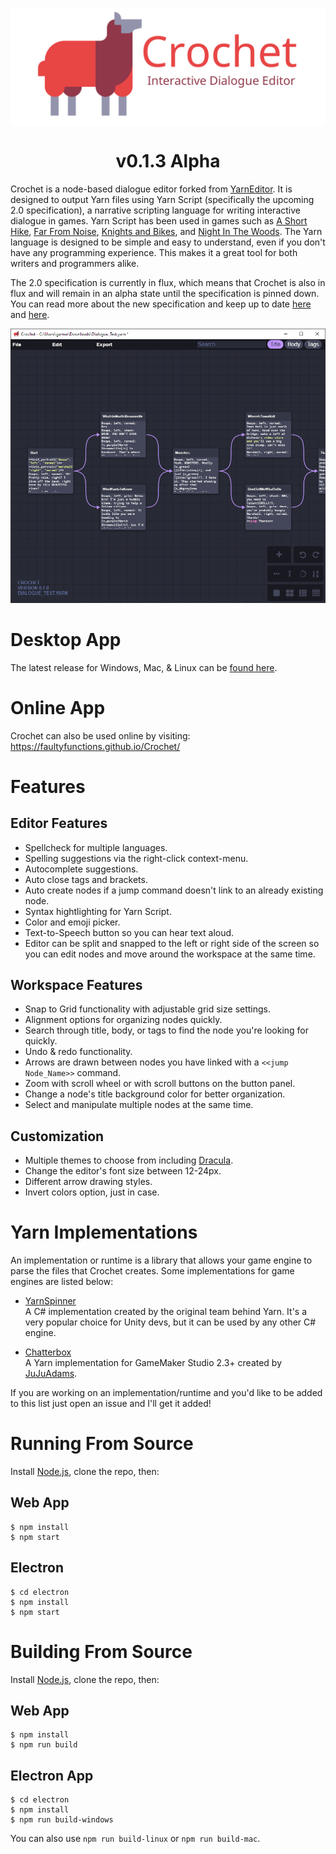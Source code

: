 <p align="center">
	<img align="center" src="src/public/Crochet_Banner.png">
</p>
<h1 align="center">v0.1.3 Alpha</h1>

Crochet is a node-based dialogue editor forked from [YarnEditor](https://github.com/YarnSpinnerTool/YarnEditor). It is designed to output Yarn files using Yarn Script (specifically the upcoming 2.0 specification), a narrative scripting language for writing interactive dialogue in games. Yarn Script has been used in games such as [A Short Hike](https://adamgryu.itch.io/a-short-hike), [Far From Noise](https://www.georgebatchelor.com/farfromnoise), [Knights and Bikes](https://foamswordgames.com/#knights), and [Night In The Woods](http://www.nightinthewoods.com/). The Yarn language is designed to be simple and easy to understand, even if you don't have any programming experience. This makes it a great tool for both writers and programmers alike.

The 2.0 specification is currently in flux, which means that Crochet is also in flux and will remain in an alpha state until the specification is pinned down. You can read more about the new specification and keep up to date [here](https://github.com/YarnSpinnerTool/YarnSpinner/blob/yarn-spec/Documentation/Yarn-Spec.md) and [here](https://github.com/YarnSpinnerTool/YarnSpinner/pull/285).

<p align="center">
	<img src="doc/Crochet_App_Image.png">
</p>

# Desktop App
The latest release for Windows, Mac, & Linux can be [found here](https://github.com/FaultyFunctions/Crochet/releases/latest).

# Online App
Crochet can also be used online by visiting:<br>
https://faultyfunctions.github.io/Crochet/

# Features

## Editor Features
- Spellcheck for multiple languages.
- Spelling suggestions via the right-click context-menu.
- Autocomplete suggestions.
- Auto close tags and brackets.
- Auto create nodes if a jump command doesn't link to an already existing node.
- Syntax hightlighting for Yarn Script.
- Color and emoji picker.
- Text-to-Speech button so you can hear text aloud.
- Editor can be split and snapped to the left or right side of the screen so you can edit nodes and move around the workspace at the same time.

## Workspace Features
- Snap to Grid functionality with adjustable grid size settings.
- Alignment options for organizing nodes quickly.
- Search through title, body, or tags to find the node you're looking for quickly.
- Undo & redo functionality.
- Arrows are drawn between nodes you have linked with a `<<jump Node_Name>>` command.
- Zoom with scroll wheel or with scroll buttons on the button panel.
- Change a node's title background color for better organization.
- Select and manipulate multiple nodes at the same time.

## Customization
- Multiple themes to choose from including [Dracula](https://draculatheme.com/).
- Change the editor's font size between 12-24px.
- Different arrow drawing styles.
- Invert colors option, just in case.

# Yarn Implementations
An implementation or runtime is a library that allows your game engine to parse the files that Crochet creates. Some implementations for game engines are listed below:

- [YarnSpinner](https://github.com/YarnSpinnerTool/YarnSpinner)<br>
A C# implementation created by the original team behind Yarn. It's a very popular choice for Unity devs, but it can be used by any other C# engine.

- [Chatterbox](https://github.com/JujuAdams/Chatterbox)<br>
A Yarn implementation for GameMaker Studio 2.3+ created by [JuJuAdams](http://www.jujuadams.com/).

If you are working on an implementation/runtime and you'd like to be added to this list just open an issue and I'll get it added!

# Running From Source
Install [Node.js](https://nodejs.org/en/), clone the repo, then:
## Web App
```console
$ npm install
$ npm start
```

## Electron
```console
$ cd electron
$ npm install
$ npm start
```

# Building From Source
Install [Node.js](https://nodejs.org/en/), clone the repo, then:
## Web App
```console
$ npm install
$ npm run build
```
## Electron App
```console
$ cd electron
$ npm install
$ npm run build-windows
```
You can also use `npm run build-linux` or `npm run build-mac`.
